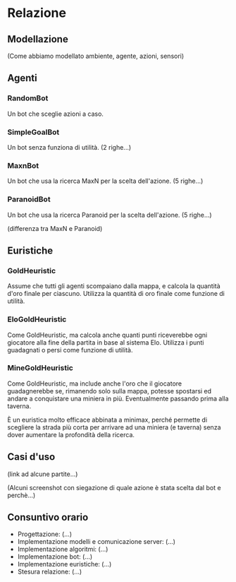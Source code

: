 Relazione
=========


Modellazione
------------

(Come abbiamo modellato ambiente, agente, azioni, sensori)


Agenti
------

### RandomBot

Un bot che sceglie azioni a caso.

### SimpleGoalBot

Un bot senza funziona di utilità.
(2 righe...)

### MaxnBot

Un bot che usa la ricerca MaxN per la scelta dell'azione.
(5 righe...)

### ParanoidBot

Un bot che usa la ricerca Paranoid per la scelta dell'azione.
(5 righe...)

(differenza tra MaxN e Paranoid)


Euristiche
----------

### GoldHeuristic

Assume che tutti gli agenti scompaiano dalla mappa, e calcola la quantità d'oro
finale per ciascuno.
Utilizza la quantità di oro finale come funzione di utilità.

### EloGoldHeuristic

Come GoldHeuristic, ma calcola anche quanti punti riceverebbe ogni giocatore
alla fine della partita in base al sistema Elo.
Utilizza i punti guadagnati o persi come funzione di utilità.

### MineGoldHeuristic

Come GoldHeuristic, ma include anche l'oro che il giocatore guadagnerebbe se,
rimanendo solo sulla mappa, potesse spostarsi ed andare a conquistare una
miniera in più. Eventualmente passando prima alla taverna.

È un euristica molto efficace abbinata a minimax, perché permette di scegliere
la strada più corta per arrivare ad una miniera (e taverna) senza dover
aumentare la profondità della ricerca.


Casi d'uso
----------

(link ad alcune partite...)

(Alcuni screenshot con siegazione di quale azione è stata scelta dal bot e
perchè...)


Consuntivo orario
-----------------

- Progettazione: (...)
- Implementazione modelli e comunicazione server: (...)
- Implementazione algoritmi: (...)
- Implementazione bot: (...)
- Implementazione euristiche: (...)
- Stesura relazione: (...)
